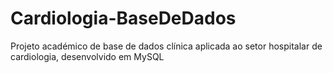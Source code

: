 # Cardiologia-BaseDeDados
Projeto académico de base de dados clínica aplicada ao setor hospitalar de cardiologia, desenvolvido em MySQL 
